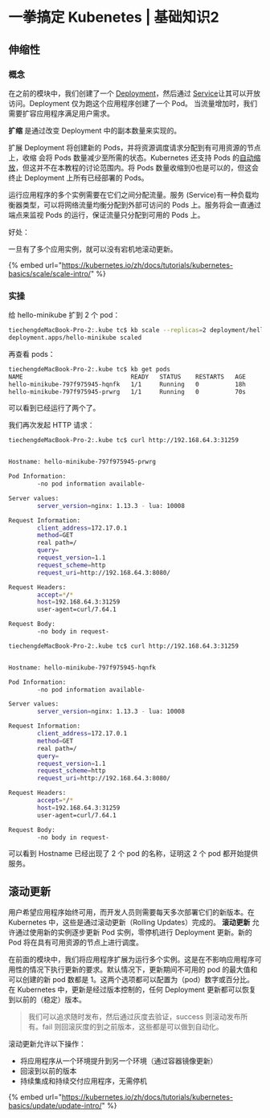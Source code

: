# 一拳搞定 Kubenetes \| 基础知识2

## 伸缩性

### 概念

在之前的模块中，我们创建了一个 [Deployment](https://kubernetes.io/docs/user-guide/deployments/)，然后通过 [Service](https://kubernetes.io/docs/user-guide/services/)让其可以开放访问。Deployment 仅为跑这个应用程序创建了一个 Pod。 当流量增加时，我们需要扩容应用程序满足用户需求。

**扩缩** 是通过改变 Deployment 中的副本数量来实现的。

扩展 Deployment 将创建新的 Pods，并将资源调度请求分配到有可用资源的节点上，收缩 会将 Pods 数量减少至所需的状态。Kubernetes 还支持 Pods 的[自动缩放](https://kubernetes.io/docs/user-guide/horizontal-pod-autoscaling/)，但这并不在本教程的讨论范围内。将 Pods 数量收缩到0也是可以的，但这会终止 Deployment 上所有已经部署的 Pods。

运行应用程序的多个实例需要在它们之间分配流量。服务 \(Service\)有一种负载均衡器类型，可以将网络流量均衡分配到外部可访问的 Pods 上。服务将会一直通过端点来监视 Pods 的运行，保证流量只分配到可用的 Pods 上。

好处：

一旦有了多个应用实例，就可以没有宕机地滚动更新。

{% embed url="https://kubernetes.io/zh/docs/tutorials/kubernetes-basics/scale/scale-intro/" %}

### 实操

给 hello-minikube 扩到 2  个 pod：

```bash
tiechengdeMacBook-Pro-2:.kube tc$ kb scale --replicas=2 deployment/hello-minikube
deployment.apps/hello-minikube scaled
```

再查看 pods：

```bash
tiechengdeMacBook-Pro-2:.kube tc$ kb get pods
NAME                              READY   STATUS    RESTARTS   AGE
hello-minikube-797f975945-hqnfk   1/1     Running   0          18h
hello-minikube-797f975945-prwrg   1/1     Running   0          70s
```

可以看到已经运行了两个了。

我们再次发起 HTTP 请求：

```bash
tiechengdeMacBook-Pro-2:.kube tc$ curl http://192.168.64.3:31259


Hostname: hello-minikube-797f975945-prwrg

Pod Information:
        -no pod information available-

Server values:
        server_version=nginx: 1.13.3 - lua: 10008

Request Information:
        client_address=172.17.0.1
        method=GET
        real path=/
        query=
        request_version=1.1
        request_scheme=http
        request_uri=http://192.168.64.3:8080/

Request Headers:
        accept=*/*
        host=192.168.64.3:31259
        user-agent=curl/7.64.1

Request Body:
        -no body in request-
```

```bash
tiechengdeMacBook-Pro-2:.kube tc$ curl http://192.168.64.3:31259


Hostname: hello-minikube-797f975945-hqnfk

Pod Information:
        -no pod information available-

Server values:
        server_version=nginx: 1.13.3 - lua: 10008

Request Information:
        client_address=172.17.0.1
        method=GET
        real path=/
        query=
        request_version=1.1
        request_scheme=http
        request_uri=http://192.168.64.3:8080/

Request Headers:
        accept=*/*
        host=192.168.64.3:31259
        user-agent=curl/7.64.1

Request Body:
        -no body in request-
```

可以看到 Hostname 已经出现了 2 个 pod 的名称，证明这 2 个 pod 都开始提供服务。

## 滚动更新

用户希望应用程序始终可用，而开发人员则需要每天多次部署它们的新版本。在 Kubernetes 中，这些是通过滚动更新（Rolling Updates）完成的。 **滚动更新** 允许通过使用新的实例逐步更新 Pod 实例，零停机进行 Deployment 更新。新的 Pod 将在具有可用资源的节点上进行调度。

在前面的模块中，我们将应用程序扩展为运行多个实例。这是在不影响应用程序可用性的情况下执行更新的要求。默认情况下，更新期间不可用的 pod 的最大值和可以创建的新 pod 数都是 1。这两个选项都可以配置为（pod）数字或百分比。 在 Kubernetes 中，更新是经过版本控制的，任何 Deployment 更新都可以恢复到以前的（稳定）版本。

> 我们可以追求随时发布，然后通过灰度去验证，success 则滚动发布所有。fail 则回滚灰度的到之前版本，这些都是可以做到自动化。

滚动更新允许以下操作：

* 将应用程序从一个环境提升到另一个环境（通过容器镜像更新）
* 回滚到以前的版本
* 持续集成和持续交付应用程序，无需停机

{% embed url="https://kubernetes.io/zh/docs/tutorials/kubernetes-basics/update/update-intro/" %}



